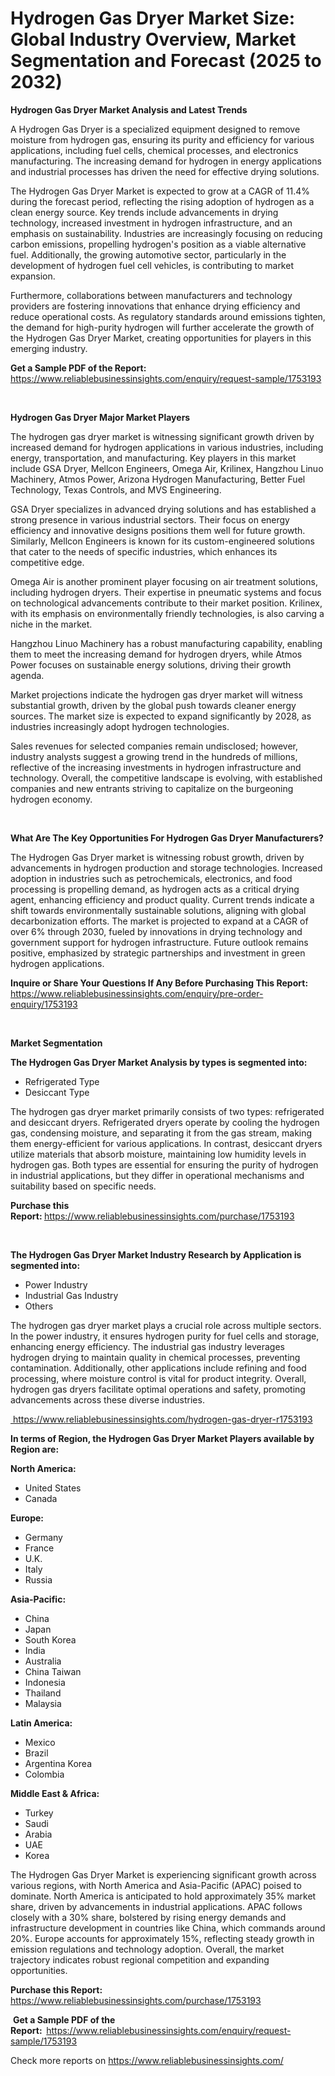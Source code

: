 <p><h1>Hydrogen Gas Dryer Market Size: Global Industry Overview, Market Segmentation and Forecast (2025 to 2032)</h1></p><p><strong>Hydrogen Gas Dryer Market Analysis and Latest Trends</strong></p>
<p><p>A Hydrogen Gas Dryer is a specialized equipment designed to remove moisture from hydrogen gas, ensuring its purity and efficiency for various applications, including fuel cells, chemical processes, and electronics manufacturing. The increasing demand for hydrogen in energy applications and industrial processes has driven the need for effective drying solutions. </p><p>The Hydrogen Gas Dryer Market is expected to grow at a CAGR of 11.4% during the forecast period, reflecting the rising adoption of hydrogen as a clean energy source. Key trends include advancements in drying technology, increased investment in hydrogen infrastructure, and an emphasis on sustainability. Industries are increasingly focusing on reducing carbon emissions, propelling hydrogen's position as a viable alternative fuel. Additionally, the growing automotive sector, particularly in the development of hydrogen fuel cell vehicles, is contributing to market expansion. </p><p>Furthermore, collaborations between manufacturers and technology providers are fostering innovations that enhance drying efficiency and reduce operational costs. As regulatory standards around emissions tighten, the demand for high-purity hydrogen will further accelerate the growth of the Hydrogen Gas Dryer Market, creating opportunities for players in this emerging industry.</p></p>
<p><strong>Get a Sample PDF of the Report:&nbsp;</strong> <a href="https://www.reliablebusinessinsights.com/enquiry/request-sample/1753193?utm_campaign=60&utm_medium=2&utm_source=Github&utm_content=ia&utm_term=09042025&utm_id=hydrogen-gas-dryer">https://www.reliablebusinessinsights.com/enquiry/request-sample/1753193</a></p>
<p>&nbsp;</p>
<p><strong>Hydrogen Gas Dryer Major Market Players</strong></p>
<p><p>The hydrogen gas dryer market is witnessing significant growth driven by increased demand for hydrogen applications in various industries, including energy, transportation, and manufacturing. Key players in this market include GSA Dryer, Mellcon Engineers, Omega Air, Krilinex, Hangzhou Linuo Machinery, Atmos Power, Arizona Hydrogen Manufacturing, Better Fuel Technology, Texas Controls, and MVS Engineering.</p><p>GSA Dryer specializes in advanced drying solutions and has established a strong presence in various industrial sectors. Their focus on energy efficiency and innovative designs positions them well for future growth. Similarly, Mellcon Engineers is known for its custom-engineered solutions that cater to the needs of specific industries, which enhances its competitive edge.</p><p>Omega Air is another prominent player focusing on air treatment solutions, including hydrogen dryers. Their expertise in pneumatic systems and focus on technological advancements contribute to their market position. Krilinex, with its emphasis on environmentally friendly technologies, is also carving a niche in the market.</p><p>Hangzhou Linuo Machinery has a robust manufacturing capability, enabling them to meet the increasing demand for hydrogen dryers, while Atmos Power focuses on sustainable energy solutions, driving their growth agenda.</p><p>Market projections indicate the hydrogen gas dryer market will witness substantial growth, driven by the global push towards cleaner energy sources. The market size is expected to expand significantly by 2028, as industries increasingly adopt hydrogen technologies.</p><p>Sales revenues for selected companies remain undisclosed; however, industry analysts suggest a growing trend in the hundreds of millions, reflective of the increasing investments in hydrogen infrastructure and technology. Overall, the competitive landscape is evolving, with established companies and new entrants striving to capitalize on the burgeoning hydrogen economy.</p></p>
<p>&nbsp;</p>
<p><strong>What Are The Key Opportunities For Hydrogen Gas Dryer Manufacturers?</strong></p>
<p><p>The Hydrogen Gas Dryer market is witnessing robust growth, driven by advancements in hydrogen production and storage technologies. Increased adoption in industries such as petrochemicals, electronics, and food processing is propelling demand, as hydrogen acts as a critical drying agent, enhancing efficiency and product quality. Current trends indicate a shift towards environmentally sustainable solutions, aligning with global decarbonization efforts. The market is projected to expand at a CAGR of over 6% through 2030, fueled by innovations in drying technology and government support for hydrogen infrastructure. Future outlook remains positive, emphasized by strategic partnerships and investment in green hydrogen applications.</p></p>
<p><strong>Inquire or Share Your Questions If Any Before Purchasing This Report:</strong> <a href="https://www.reliablebusinessinsights.com/enquiry/pre-order-enquiry/1753193?utm_campaign=60&utm_medium=2&utm_source=Github&utm_content=ia&utm_term=09042025&utm_id=hydrogen-gas-dryer">https://www.reliablebusinessinsights.com/enquiry/pre-order-enquiry/1753193</a></p>
<p>&nbsp;</p>
<p><strong>Market Segmentation</strong></p>
<p><strong>The Hydrogen Gas Dryer Market Analysis by types is segmented into:</strong></p>
<p><ul><li>Refrigerated Type</li><li>Desiccant Type</li></ul></p>
<p><p>The hydrogen gas dryer market primarily consists of two types: refrigerated and desiccant dryers. Refrigerated dryers operate by cooling the hydrogen gas, condensing moisture, and separating it from the gas stream, making them energy-efficient for various applications. In contrast, desiccant dryers utilize materials that absorb moisture, maintaining low humidity levels in hydrogen gas. Both types are essential for ensuring the purity of hydrogen in industrial applications, but they differ in operational mechanisms and suitability based on specific needs.</p></p>
<p><strong>Purchase this Report:&nbsp;</strong><a href="https://www.reliablebusinessinsights.com/purchase/1753193?utm_campaign=60&utm_medium=2&utm_source=Github&utm_content=ia&utm_term=09042025&utm_id=hydrogen-gas-dryer">https://www.reliablebusinessinsights.com/purchase/1753193</a></p>
<p>&nbsp;</p>
<p><strong>The Hydrogen Gas Dryer Market Industry Research by Application is segmented into:</strong></p>
<p><ul><li>Power Industry</li><li>Industrial Gas Industry</li><li>Others</li></ul></p>
<p><p>The hydrogen gas dryer market plays a crucial role across multiple sectors. In the power industry, it ensures hydrogen purity for fuel cells and storage, enhancing energy efficiency. The industrial gas industry leverages hydrogen drying to maintain quality in chemical processes, preventing contamination. Additionally, other applications include refining and food processing, where moisture control is vital for product integrity. Overall, hydrogen gas dryers facilitate optimal operations and safety, promoting advancements across these diverse industries.</p></p>
<p><a href="https://www.reliablebusinessinsights.com/hydrogen-gas-dryer-r1753193?utm_campaign=60&utm_medium=2&utm_source=Github&utm_content=ia&utm_term=09042025&utm_id=hydrogen-gas-dryer">&nbsp;https://www.reliablebusinessinsights.com/hydrogen-gas-dryer-r1753193</a></p>
<p><strong>In terms of Region, the Hydrogen Gas Dryer Market Players available by Region are:</strong></p>
<p>
    <p> <strong> North America: </strong>
        <ul>
            <li>United States</li>
            <li>Canada</li>
        </ul>
        </p> 
    <p> <strong> Europe: </strong>
        <ul>
            <li>Germany</li>
            <li>France</li>
            <li>U.K.</li>
            <li>Italy</li>
            <li>Russia</li>
        </ul>
        </p> 
    <p> <strong> Asia-Pacific: </strong>
        <ul>
            <li>China</li>
            <li>Japan</li>
            <li>South Korea</li>
            <li>India</li>
            <li>Australia</li>
            <li>China Taiwan</li>
            <li>Indonesia</li>
            <li>Thailand</li>
            <li>Malaysia</li>
        </ul>
        </p> 
    <p> <strong> Latin America: </strong>
        <ul>
            <li>Mexico</li>
            <li>Brazil</li>
            <li>Argentina Korea</li>
            <li>Colombia</li>
        </ul>
        </p> 
    <p> <strong> Middle East & Africa: </strong>
        <ul>
            <li>Turkey</li>
            <li>Saudi</li>
            <li>Arabia</li>
            <li>UAE</li>
            <li>Korea</li>
        </ul>
    </p>
    </p>
<p><p>The Hydrogen Gas Dryer Market is experiencing significant growth across various regions, with North America and Asia-Pacific (APAC) poised to dominate. North America is anticipated to hold approximately 35% market share, driven by advancements in industrial applications. APAC follows closely with a 30% share, bolstered by rising energy demands and infrastructure development in countries like China, which commands around 20%. Europe accounts for approximately 15%, reflecting steady growth in emission regulations and technology adoption. Overall, the market trajectory indicates robust regional competition and expanding opportunities.</p></p>
<p><strong>Purchase this Report: </strong><a href="https://www.reliablebusinessinsights.com/purchase/1753193?utm_campaign=60&utm_medium=2&utm_source=Github&utm_content=ia&utm_term=09042025&utm_id=hydrogen-gas-dryer">https://www.reliablebusinessinsights.com/purchase/1753193</a></p>
<p>&nbsp;<strong>Get a Sample PDF of the Report:&nbsp;&nbsp;</strong><a href="https://www.reliablebusinessinsights.com/enquiry/request-sample/1753193?utm_campaign=60&utm_medium=2&utm_source=Github&utm_content=ia&utm_term=09042025&utm_id=hydrogen-gas-dryer">https://www.reliablebusinessinsights.com/enquiry/request-sample/1753193</a></p>
<p><strong></strong></p>
<p>Check more reports on <a href="https://www.reliablebusinessinsights.com/?utm_campaign=60&utm_medium=2&utm_source=Github&utm_content=ia&utm_term=09042025&utm_id=hydrogen-gas-dryer">https://www.reliablebusinessinsights.com/</a></p>
